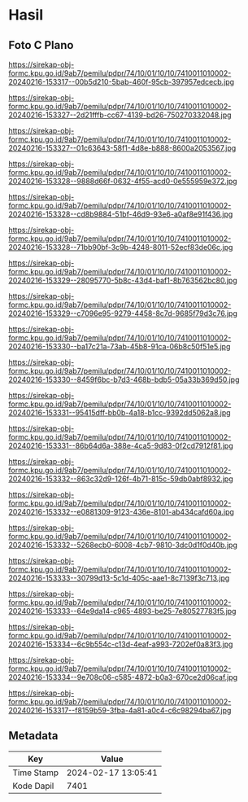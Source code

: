 # Hasil

## Foto C Plano

https://sirekap-obj-formc.kpu.go.id/9ab7/pemilu/pdpr/74/10/01/10/10/7410011010002-20240216-153317--00b5d210-5bab-460f-95cb-397957edcecb.jpg

https://sirekap-obj-formc.kpu.go.id/9ab7/pemilu/pdpr/74/10/01/10/10/7410011010002-20240216-153327--2d21fffb-cc67-4139-bd26-750270332048.jpg

https://sirekap-obj-formc.kpu.go.id/9ab7/pemilu/pdpr/74/10/01/10/10/7410011010002-20240216-153327--01c63643-58f1-4d8e-b888-8600a2053567.jpg

https://sirekap-obj-formc.kpu.go.id/9ab7/pemilu/pdpr/74/10/01/10/10/7410011010002-20240216-153328--9888d66f-0632-4f55-acd0-0e555959e372.jpg

https://sirekap-obj-formc.kpu.go.id/9ab7/pemilu/pdpr/74/10/01/10/10/7410011010002-20240216-153328--cd8b9884-51bf-46d9-93e6-a0af8e91f436.jpg

https://sirekap-obj-formc.kpu.go.id/9ab7/pemilu/pdpr/74/10/01/10/10/7410011010002-20240216-153328--71bb90bf-3c9b-4248-8011-52ecf83de06c.jpg

https://sirekap-obj-formc.kpu.go.id/9ab7/pemilu/pdpr/74/10/01/10/10/7410011010002-20240216-153329--28095770-5b8c-43d4-baf1-8b763562bc80.jpg

https://sirekap-obj-formc.kpu.go.id/9ab7/pemilu/pdpr/74/10/01/10/10/7410011010002-20240216-153329--c7096e95-9279-4458-8c7d-9685f79d3c76.jpg

https://sirekap-obj-formc.kpu.go.id/9ab7/pemilu/pdpr/74/10/01/10/10/7410011010002-20240216-153330--ba17c21a-73ab-45b8-91ca-06b8c50f51e5.jpg

https://sirekap-obj-formc.kpu.go.id/9ab7/pemilu/pdpr/74/10/01/10/10/7410011010002-20240216-153330--8459f6bc-b7d3-468b-bdb5-05a33b369d50.jpg

https://sirekap-obj-formc.kpu.go.id/9ab7/pemilu/pdpr/74/10/01/10/10/7410011010002-20240216-153331--95415dff-bb0b-4a18-b1cc-9392dd5062a8.jpg

https://sirekap-obj-formc.kpu.go.id/9ab7/pemilu/pdpr/74/10/01/10/10/7410011010002-20240216-153331--86b64d6a-388e-4ca5-9d83-0f2cd7912f81.jpg

https://sirekap-obj-formc.kpu.go.id/9ab7/pemilu/pdpr/74/10/01/10/10/7410011010002-20240216-153332--863c32d9-126f-4b71-815c-59db0abf8932.jpg

https://sirekap-obj-formc.kpu.go.id/9ab7/pemilu/pdpr/74/10/01/10/10/7410011010002-20240216-153332--e0881309-9123-436e-8101-ab434cafd60a.jpg

https://sirekap-obj-formc.kpu.go.id/9ab7/pemilu/pdpr/74/10/01/10/10/7410011010002-20240216-153332--5268ecb0-6008-4cb7-9810-3dc0d1f0d40b.jpg

https://sirekap-obj-formc.kpu.go.id/9ab7/pemilu/pdpr/74/10/01/10/10/7410011010002-20240216-153333--30799d13-5c1d-405c-aae1-8c7139f3c713.jpg

https://sirekap-obj-formc.kpu.go.id/9ab7/pemilu/pdpr/74/10/01/10/10/7410011010002-20240216-153333--64e9da14-c965-4893-be25-7e80527783f5.jpg

https://sirekap-obj-formc.kpu.go.id/9ab7/pemilu/pdpr/74/10/01/10/10/7410011010002-20240216-153334--6c9b554c-c13d-4eaf-a993-7202ef0a83f3.jpg

https://sirekap-obj-formc.kpu.go.id/9ab7/pemilu/pdpr/74/10/01/10/10/7410011010002-20240216-153334--9e708c06-c585-4872-b0a3-670ce2d06caf.jpg

https://sirekap-obj-formc.kpu.go.id/9ab7/pemilu/pdpr/74/10/01/10/10/7410011010002-20240216-153317--f8159b59-3fba-4a81-a0c4-c6c98294ba67.jpg


## Metadata

| Key        | Value               |
| ---------- | ------------------- |
| Time Stamp | 2024-02-17 13:05:41 |
| Kode Dapil | 7401                |



